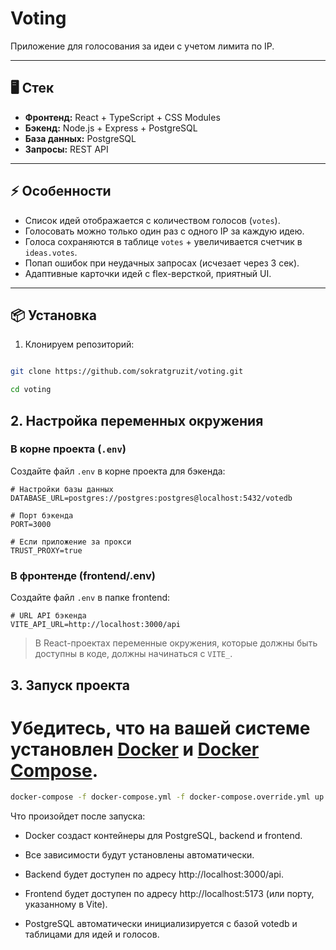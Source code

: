 # Voting

Приложение для голосования за идеи с учетом лимита по IP.

---

## 🖥 Стек

- **Фронтенд:** React + TypeScript + CSS Modules
- **Бэкенд:** Node.js + Express + PostgreSQL
- **База данных:** PostgreSQL
- **Запросы:** REST API

---

## ⚡ Особенности

- Список идей отображается с количеством голосов (`votes`).
- Голосовать можно только один раз с одного IP за каждую идею.
- Голоса сохраняются в таблице `votes` + увеличивается счетчик в `ideas.votes`.
- Попап ошибок при неудачных запросах (исчезает через 3 сек).
- Адаптивные карточки идей с flex-версткой, приятный UI.

---

## 📦 Установка

1. Клонируем репозиторий:

```bash

git clone https://github.com/sokratgruzit/voting.git

cd voting

```

## 2. Настройка переменных окружения

### В корне проекта (`.env`)

Создайте файл `.env` в корне проекта для бэкенда:

```env
# Настройки базы данных
DATABASE_URL=postgres://postgres:postgres@localhost:5432/votedb

# Порт бэкенда
PORT=3000

# Если приложение за прокси
TRUST_PROXY=true
```

### В фронтенде (frontend/.env)

Создайте файл `.env` в папке frontend:

```env
# URL API бэкенда
VITE_API_URL=http://localhost:3000/api
```

> В React-проектах переменные окружения, которые должны быть доступны в коде, должны начинаться с `VITE_`.

## 3. Запуск проекта

# Убедитесь, что на вашей системе установлен [Docker](https://www.docker.com/get-started) и [Docker Compose](https://docs.docker.com/compose/install/).

```bash
docker-compose -f docker-compose.yml -f docker-compose.override.yml up --build
```

Что произойдет после запуска:

- Docker создаст контейнеры для PostgreSQL, backend и frontend.

- Все зависимости будут установлены автоматически.

- Backend будет доступен по адресу http://localhost:3000/api.

- Frontend будет доступен по адресу http://localhost:5173 (или порту, указанному в Vite).

- PostgreSQL автоматически инициализируется с базой votedb и таблицами для идей и голосов.
